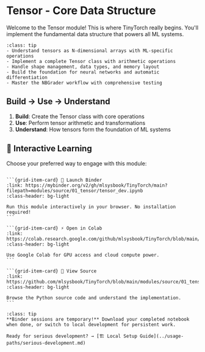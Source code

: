 # Tensor - Core Data Structure

Welcome to the Tensor module! This is where TinyTorch really begins. You'll implement the fundamental data structure that powers all ML systems.

```{admonition} 🎯 Learning Goals
:class: tip
- Understand tensors as N-dimensional arrays with ML-specific operations
- Implement a complete Tensor class with arithmetic operations
- Handle shape management, data types, and memory layout
- Build the foundation for neural networks and automatic differentiation
- Master the NBGrader workflow with comprehensive testing
```


## Build → Use → Understand
1. **Build**: Create the Tensor class with core operations
2. **Use**: Perform tensor arithmetic and transformations
3. **Understand**: How tensors form the foundation of ML systems
## 🚀 Interactive Learning

Choose your preferred way to engage with this module:

````{grid} 1 2 3 3

```{grid-item-card} 🚀 Launch Binder
:link: https://mybinder.org/v2/gh/mlsysbook/TinyTorch/main?filepath=modules/source/01_tensor/tensor_dev.ipynb
:class-header: bg-light

Run this module interactively in your browser. No installation required!
```

```{grid-item-card} ⚡ Open in Colab  
:link: https://colab.research.google.com/github/mlsysbook/TinyTorch/blob/main/modules/source/01_tensor/tensor_dev.ipynb
:class-header: bg-light

Use Google Colab for GPU access and cloud compute power.
```

```{grid-item-card} 📖 View Source
:link: https://github.com/mlsysbook/TinyTorch/blob/main/modules/source/01_tensor/tensor_dev.py
:class-header: bg-light

Browse the Python source code and understand the implementation.
```

````

```{admonition} 💾 Save Your Progress
:class: tip
**Binder sessions are temporary!** Download your completed notebook when done, or switch to local development for persistent work.

Ready for serious development? → [🏗️ Local Setup Guide](../usage-paths/serious-development.md)
```

